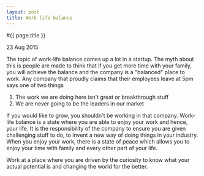 ```yaml
---
layout: post
title: Work life balance 
---
```


#{{ page.title }}

23 Aug 2015

The topic of work-life balance comes up a lot in a startup. The myth about this is people are made to think that if you get more time with your family, you will achieve the balance and the company is a "balanced" place to work. Any company that proudly claims that their employees leave at 5pm says one of two things 

1. The work we are doing here isn't great or breakthrough stuff 
2. We are never going to be the leaders in our market

If you would like to grow, you shouldn't be working in that company. Work-life balance is a state where you are able to enjoy your work and hence, your life. It is the responsibility of the company to ensure you are given challenging stuff to do, to invent a new way of doing things in your industry. When you enjoy your work, there is a state of peace which allows you to enjoy your time with family and every other part of your life.

Work at a place where you are driven by the curiosity to know what your actual potential is and changing the world for the better. 
